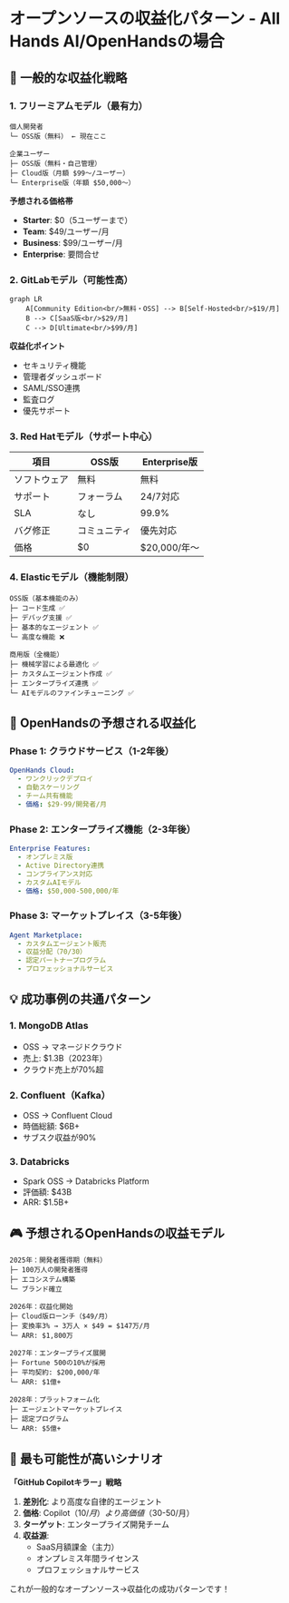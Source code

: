 # オープンソースの収益化パターン - All Hands AI/OpenHandsの場合

## 🎯 一般的な収益化戦略

### 1. **フリーミアムモデル（最有力）**

```
個人開発者
└─ OSS版（無料） ← 現在ここ

企業ユーザー
├─ OSS版（無料・自己管理）
├─ Cloud版（月額 $99～/ユーザー）
└─ Enterprise版（年額 $50,000～）
```

**予想される価格帯**
- **Starter**: $0（5ユーザーまで）
- **Team**: $49/ユーザー/月
- **Business**: $99/ユーザー/月
- **Enterprise**: 要問合せ

### 2. **GitLabモデル（可能性高）**

```mermaid
graph LR
    A[Community Edition<br/>無料・OSS] --> B[Self-Hosted<br/>$19/月]
    B --> C[SaaS版<br/>$29/月]
    C --> D[Ultimate<br/>$99/月]
```

**収益化ポイント**
- セキュリティ機能
- 管理者ダッシュボード
- SAML/SSO連携
- 監査ログ
- 優先サポート

### 3. **Red Hatモデル（サポート中心）**

| 項目 | OSS版 | Enterprise版 |
|------|-------|-------------|
| ソフトウェア | 無料 | 無料 |
| サポート | フォーラム | 24/7対応 |
| SLA | なし | 99.9% |
| バグ修正 | コミュニティ | 優先対応 |
| 価格 | $0 | $20,000/年～ |

### 4. **Elasticモデル（機能制限）**

```
OSS版（基本機能のみ）
├─ コード生成 ✅
├─ デバッグ支援 ✅
├─ 基本的なエージェント ✅
└─ 高度な機能 ❌

商用版（全機能）
├─ 機械学習による最適化 ✅
├─ カスタムエージェント作成 ✅
├─ エンタープライズ連携 ✅
└─ AIモデルのファインチューニング ✅
```

## 🚀 OpenHandsの予想される収益化

### Phase 1: クラウドサービス（1-2年後）
```yaml
OpenHands Cloud:
  - ワンクリックデプロイ
  - 自動スケーリング
  - チーム共有機能
  - 価格: $29-99/開発者/月
```

### Phase 2: エンタープライズ機能（2-3年後）
```yaml
Enterprise Features:
  - オンプレミス版
  - Active Directory連携
  - コンプライアンス対応
  - カスタムAIモデル
  - 価格: $50,000-500,000/年
```

### Phase 3: マーケットプレイス（3-5年後）
```yaml
Agent Marketplace:
  - カスタムエージェント販売
  - 収益分配（70/30）
  - 認定パートナープログラム
  - プロフェッショナルサービス
```

## 💡 成功事例の共通パターン

### 1. **MongoDB Atlas**
- OSS → マネージドクラウド
- 売上: $1.3B（2023年）
- クラウド売上が70%超

### 2. **Confluent（Kafka）**
- OSS → Confluent Cloud
- 時価総額: $6B+
- サブスク収益が90%

### 3. **Databricks**
- Spark OSS → Databricks Platform
- 評価額: $43B
- ARR: $1.5B+

## 🎮 予想されるOpenHandsの収益モデル

```
2025年：開発者獲得期（無料）
├─ 100万人の開発者獲得
├─ エコシステム構築
└─ ブランド確立

2026年：収益化開始
├─ Cloud版ローンチ（$49/月）
├─ 変換率3% → 3万人 × $49 = $147万/月
└─ ARR: $1,800万

2027年：エンタープライズ展開
├─ Fortune 500の10%が採用
├─ 平均契約: $200,000/年
└─ ARR: $1億+

2028年：プラットフォーム化
├─ エージェントマーケットプレイス
├─ 認定プログラム
└─ ARR: $5億+
```

## 🔮 最も可能性が高いシナリオ

**「GitHub Copilotキラー」戦略**

1. **差別化**: より高度な自律的エージェント
2. **価格**: Copilot（$10/月）より高価値（$30-50/月）
3. **ターゲット**: エンタープライズ開発チーム
4. **収益源**:
   - SaaS月額課金（主力）
   - オンプレミス年間ライセンス
   - プロフェッショナルサービス

これが一般的なオープンソース→収益化の成功パターンです！

